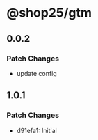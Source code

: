 # @shop25/gtm

## 0.0.2

### Patch Changes

- update config

## 1.0.1

### Patch Changes

- d91efa1: Initial
